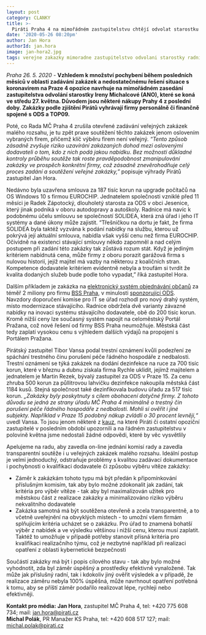 ```yaml
---
layout: post
category: CLANKY
title: >-  
  Piráti Praha 4 na mimořádném zastupitelstvu chtějí odvolat starostku kvůli nákupu předražené dezinfekce a pochybným zakázkám na IT systémy.
date: '2020-05-26 08:20pm'
author: Jan Hora
authorId: jan.hora
image: jan-hora2.jpg
tags: verejne zakazky mimoradne zastupitelstvo odvolani starostky radnice
---
```


*Praha 26. 5. 2020* - **Vzhledem k množství pochybení během posledních měsíců v oblasti zadávání zakázek a nedostatečnému řešení situace s koronavirem na Praze 4 opozice navrhuje na mimořádném zasedání zastupitelstva odvolání starostky Ireny Michalcové (ANO), které se koná ve středu 27. května. Důvodem jsou některé nákupy Prahy 4 z poslední doby. Zakázky podle zjištění Pirátů vyhrávají firmy personálně či finančně spojené s ODS a TOP09.**

Poté, co Rada MČ Praha 4  zrušila otevřené zadávání veřejných zakázek malého rozsahu, je tu zpět praxe soutěžení těchto  zakázek jenom oslovením vybraných firem, přičemž klíč výběru firem není veřejný. *“Tento způsob zásadně zvyšuje riziko uzavírání zakázaných dohod mezi oslovenými dodavateli o tom, kdo z nich podá jakou nabídku. Bez možnosti důkladné kontroly průběhu soutěže tak roste pravděpodobnost zmanipulování zakázky ve prospěch konkrétní firmy, což zásadně znevěrohodňuje celý proces zadání a soutěžení veřejné zakázky,”* popisuje výhrady Pirátů zastupitel Jan Hora.

Nedávno byla uzavřena smlouva za 187 tisíc korun na upgrade počítačů na OS Windows 10 s firmou EUROCHIP. Jednatelem společnosti vzniklé před 11 měsíci je Radek Zápotocký, dlouholetý starosta za ODS v obci Jesenice, který jinak podniká v oboru autodopravy a autoškoly. Radnice má navíc k podobnému účelu smlouvu se společností SOLIDEA, která zná úřad i jeho IT systémy a dané úkony může zajistit. “Třešničkou na dortu je fakt, že firma SOLIDEA byla taktéž vyzvána k podání nabídky na službu, kterou už pokrývá její aktuální smlouva, nabídla však vyšší cenu než firma EUROCHIP. Očividně na existenci stávající smlouvy někdo zapomněl a nad celým postupem při zadání této zakázky tak zůstává rozum stát. Když je jediným kritériem nabídnutá cena, může firmy z oboru porazit garážová firma s nulovou historií, jejíž majitel má vazby na některou z koaličních stran. Kompetence dodavatele kritériem evidentně nebyla a troufám si tvrdit že kvalita dodaných služeb bude podle toho vypadat,” říká zastupitel Hora.

Dalším příkladem je zakázka na [elektronický systém objednávání občanů](https://www.praha4.cz/k-uzavreni-smlouvy-na-Inteligentni-system-objednavani-obcanu-do-spravnich-agend-ISOSA-dodavka-provoz-a-podpora-mezi-BSS-Praha-s-r-o-V-Holesovickach-1451-20-180-00-Praha-8-IC-28207611-a-mestskou-casti.html)  za  téměř 2 miliony pro firmu [BSS Praha](https://www.hlidacstatu.cz/hledat?q=ico:28207611), v minulosti [sponzorující ODS](https://www.hlidacstatu.cz/subjekt/28207611). Navzdory doporučení komise pro IT se úřad rozhodl pro nový drahý systém, místo modernizace stávajícího. Radnice obdržela dvě varianty závazné nabídky na inovaci systému stávajícího dodavatele, obě do 200 tisíc korun. Kromě nižší ceny lze současný systém napojit na celoměstský Portál Pražana, což nové řešení od firmy BSS Praha neumožňuje. Městská část tedy zaplatí vysokou cenu  s výhledem dalších výdajů na propojení s Portálem Pražana.

Pirátský zastupitel Tibor Vansa podal trestní oznámení kvůli podezření ze spáchání trestného činu porušení péče řádného hospodáře z nedbalosti. Trestní oznámení se týká zakázek na dodání dezinfekce na ruce za 700 tisíc korun, které v březnu a dubnu získala firma Rychle uklidit, jejímž majitelem a jednatelem je Martin Rezek, bývalý zastupitel za ODS v Praze 15. Za cenu zhruba 500 korun za půllitrovou lahvičku dezinfekce nakoupila městská část 1184 kusů. Stejná společnost také dezinfikovala budovu úřadu za 517 tisíc korun. *„Zakázky byly poskytnuty s cílem obohacení dotyčné firmy. Z tohoto důvodu se jedná ze strany úřadu MČ Praha 4 minimálně o trestný čin porušení péče řádného hospodáře z nedbalosti. Mohli si ověřit i jiné subjekty. Například v Praze 15 podobný nákup zvládli o 30 procent levněji,“* uvedl  Vansa. To jsou jenom některé z [kauz](https://denikn.cz/259822/smlouvu-za-1999999-milionu-dostala-advokatni-kancelar-blizka-top-09-vazby-nehraly-roli-rika-mistostarosta/), na které Piráti či ostatní opoziční zastupitelé v posledním období upozornili a na řádném zastupitelstvu v polovině května jsme nedostali žádné odpovědi, které by věc vysvětlily

Apelujeme na radu, aby zavedla on-line jednání komisí rady a zavedla transparentní soutěže i u veřejných zakázek malého rozsahu.  Ideální postup je velmi jednoduchý, odstraňuje problémy s kvalitou zadávací dokumentace i pochybnosti o kvalifikaci dodavatele či způsobu výběru vítěze zakázky:

* Záměr k zakázkám tohoto typu má být předán k připomínkování příslušným komisím, tak aby bylo možné zdokonalit jak zadání, tak kritéria pro výběr vítěze - tak aby byl maximalizován užitek pro městskou část z realizace zakázky a minimalizováno riziko výběru nekvalitního dodavatele
* Zakázka samotná má být soutěžena otevřeně a zcela transparentně, a to včetně uveřejnění na obvyklých místech - to umožní všem firmám splňujícím kritéria ucházet se o zakázku. Pro úřad to znamená bohatší výběr z nabídek a ve výsledku většinou i nižší cenu, kterou musí zaplatit. Taktéž to umožňuje v případě potřeby stanovit přísná kritéria pro kvalifikaci realizačního týmu, což je nezbytné například při realizaci opatření z oblasti kybernetické bezpečnosti

Součástí zakázky má být i popis cílového stavu - tak aby bylo možné vyhodnotit, zda byl záměr úspěšný a prostředky efektivně vynaložené. Tak může jak příslušný  radní, tak i kdokoliv jiný  ověřit výsledek a v případě, že realizace záměru nebyla 100% úspěšná, může navrhnout opatření potřebná k tomu, aby se příští záměr podařilo realizovat lépe, rychleji nebo efektivněji. 

**Kontakt pro média:**
**Jan Hora**, zastupitel MČ Praha 4, tel: +420 775 608 734; mail: jan.hora@pirati.cz<br>**Michal Polák**, PR Manažer KS Praha, tel: +420 608 517 127; mail: michal.polak@pirati.cz

